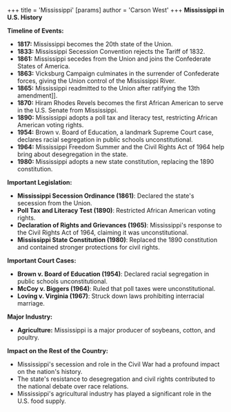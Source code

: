 +++
 title = 'Mississippi'
[params]
	author = 'Carson West'
+++
**Mississippi in U.S. History**

**Timeline of Events:**

* **1817:** Mississippi becomes the 20th state of the Union.
* **1833:** Mississippi Secession Convention rejects the Tariff of 1832.
* **1861:** Mississippi secedes from the Union and joins the Confederate States of America.
* **1863:** Vicksburg Campaign culminates in the surrender of Confederate forces, giving the Union control of the Mississippi River.
* **1865:** Mississippi readmitted to the Union after ratifying the 13th amendment]].
* **1870:** Hiram Rhodes Revels becomes the first African American to serve in the U.S. Senate from Mississippi.
* **1890:** Mississippi adopts a poll tax and literacy test, restricting African American voting rights.
* **1954:** Brown v. Board of Education, a landmark Supreme Court case, declares racial segregation in public schools unconstitutional.
* **1964:** Mississippi Freedom Summer and the Civil Rights Act of 1964 help bring about desegregation in the state.
* **1980:** Mississippi adopts a new state constitution, replacing the 1890 constitution.

**Important Legislation:**

* **Mississippi Secession Ordinance (1861)**: Declared the state's secession from the Union.
* **Poll Tax and Literacy Test (1890)**: Restricted African American voting rights.
* **Declaration of Rights and Grievances (1965)**: Mississippi's response to the Civil Rights Act of 1964, claiming it was unconstitutional.
* **Mississippi State Constitution (1980)**: Replaced the 1890 constitution and contained stronger protections for civil rights.

**Important Court Cases:**

* **Brown v. Board of Education (1954)**: Declared racial segregation in public schools unconstitutional.
* **McCoy v. Biggers (1964)**: Ruled that poll taxes were unconstitutional.
* **Loving v. Virginia (1967)**: Struck down laws prohibiting interracial marriage.

**Major Industry:**

* **Agriculture:** Mississippi is a major producer of soybeans, cotton, and poultry.

**Impact on the Rest of the Country:**

* Mississippi's secession and role in the Civil War had a profound impact on the nation's history.
* The state's resistance to desegregation and civil rights contributed to the national debate over race relations.
* Mississippi's agricultural industry has played a significant role in the U.S. food supply.